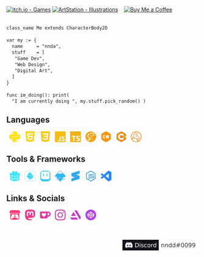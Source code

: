 <div>
  <a href="https://nnda.itch.io"><img src="https://img.shields.io/badge/Games-f82a2a?&label=itch.io&labelColor=FA5C5C&style=flat-square&logo=itchdotio&logoColor=ffffff" alt="itch.io - Games"/></a>
  <a href="https://www.artstation.com/nnda"><img src="https://img.shields.io/badge/Illustrations-0d8dc5?&label=ArtStation&labelColor=13AFF0&style=flat-square&logo=artstation&logoColor=ffffff" alt="ArtStation - Illustrations"/></a>
  &nbsp;&nbsp;
  <a href="https://ko-fi.com/L3L536B9Z"><img src="https://img.shields.io/badge/Buy%20Me%20a%20Coffee-FF5E5B?style=flat-square&logo=kofi&logoColor=ffffff" alt="Buy Me a Coffee"/></a>
</div>
<div align="center">
  <img src="yellow_stripes.svg" alt="yellow stripes"/>
</div>

```gdscript
class_name Me extends CharacterBody2D

var my := {
  name     = "nnda",
  stuff    = [
   "Game Dev",
   "Web Design",
   "Digital Art",
  ]
}

func im_doing(): print(
  "I am currently doing ", my.stuff.pick_random() )

```

## Languages

&nbsp;
<img height="28" width="28" src="icons/python.svg" alt="Python"/> &nbsp;
<img height="28" width="28" src="icons/html5.svg" alt="HTML 5"/> &nbsp;
<img height="28" width="28" src="icons/css3.svg" alt="CSS 3"/> &nbsp;
<img height="28" width="28" src="icons/javascript.svg" alt="JavaScript"/> &nbsp;
<img height="28" width="28" src="icons/typescript.svg" alt="TypeScript"/> &nbsp;
<img height="28" width="28" src="icons/sass.svg" alt="SASS"/> &nbsp;
<img height="28" width="28" src="icons/csharp.svg" alt="C#"/> &nbsp;
<img height="28" width="28" src="icons/cplusplus.svg" alt="C++"/> &nbsp;
<img height="28" width="28" src="icons/wolframlanguage.svg" alt="Wolfram Language"/> &nbsp;
<br>

## Tools & Frameworks

&nbsp;
<img height="28" width="28" src="icons/godotengine.svg" alt="Godot Engine"/> &nbsp;
<img height="28" width="28" src="icons/medibangpaint.svg" alt="MediBang Paint"/> &nbsp;
<img height="28" width="28" src="icons/aseprite.svg" alt="Aseprite"/> &nbsp;
<img height="28" width="28" src="icons/inkscape.svg" alt="Inkscape"/> &nbsp;
<img height="28" width="28" src="icons/sublimetext.svg" alt="Sublime Text"/> &nbsp;
<img height="28" width="28" src="icons/nodedotjs.svg" alt="Node.js"/> &nbsp;
<img height="28" width="28" src="icons/visualstudiocode.svg" alt="Visual Studio Code"/> &nbsp;
<br>

## Links & Socials

&nbsp;
<a href="https://nnda.itch.io"><img height="28" width="28" src="icons/itchdotio.svg" alt="itch.io"/></a> &nbsp;
<a href="https://mastodon.art/@nnda"><img height="28" width="28" src="icons/mastodon.svg" alt="Mastodon"/></a> &nbsp;
<a href="https://ko-fi.com/nnda_"><img height="28" width="28" src="icons/kofi.svg" alt="Ko-fi"/></a> &nbsp;
<a href="https://www.instagram.com/nnda.afrd"><img height="28" width="28" src="icons/instagram.svg" alt="Instagram"/></a> &nbsp;
<a href="https://www.artstation.com/nnda"><img height="28" width="28" src="icons/artstation.svg" alt="ArtStation"/></a> &nbsp;
<a href="https://codepen.io/nnda"><img height="28" width="28" src="icons/codepen.svg" alt="CodePen"/></a> &nbsp;
<br>

</br>
</br>

<!-- https://img.shields.io/badge/Discord-nndd%230099-fff?style=flat-square&logo=discord&logoColor=white&labelColor=101217 -->

<div align="right">
  <a href="https://github.com/nndda"><img height="28" src="Discord-usr.svg"/></a>
</div>

